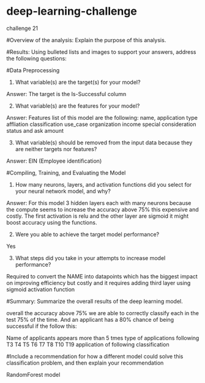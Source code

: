 # deep-learning-challenge
challenge 21

#Overview of the analysis: Explain the purpose of this analysis.

#Results: Using bulleted lists and images to support your answers, address the following questions:

#Data Preprocessing

1. What variable(s) are the target(s) for your model?

Answer: The target is the Is-Successful column

2. What variable(s) are the features for your model?

Answer: Features list of this model are the following: name, application type affliation classification use_case organization income special consideration status and ask amount

3. What variable(s) should be removed from the input data because they are neither targets nor features?

Answer: EIN (Employee identification)

#Compiling, Training, and Evaluating the Model

1. How many neurons, layers, and activation functions did you select for your neural network model, and why?

Answer: For this model 3 hidden layers each with many neurons because the compute seems to increase the accuracy above 75% this expensive and costly. The first activation is relu and the other layer are sigmoid it might boost accuracy using the functions.

2. Were you able to achieve the target model performance?

Yes

3. What steps did you take in your attempts to increase model performance?

Required to convert the NAME into datapoints which has the biggest impact on improving efficiency but costly and it requires adding third layer using sigmoid activation function

#Summary: Summarize the overall results of the deep learning model.

overall the accuracy above 75% we are able to correctly classify each in the test 75% of the time.
And an applicant has a 80% chance of being successful if the follow this:

Name of applicants appears more than 5 tmes
type of applications following T3 T4 T5 T6 T7 T8 T10 T19 application of following classification 

#Include a recommendation for how a different model could solve this classification problem, and then explain your recommendation

RandomForest model
